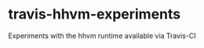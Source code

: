 travis-hhvm-experiments
=======================

Experiments with the hhvm runtime available via Travis-CI
